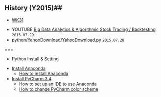 ## History (Y2015)##

+ [WK31](http://) 
 - YOUTUBE [Big Data Analytics & Algorithmic Stock Trading / Backtesting](https://goo.gl/Ei4NY0) `2015.07.29`
 - [python/YahooDownload/YahooDownload.py](https://github.com/3WiseMen/python/blob/master/YahooDownload/YahooDownload.py)  `2015.07.28`

===
+ Python Install & Setting
 - [Install Anaconda](http://continuum.io/downloads)
 	- [How to install Anaconda](http://docs.continuum.io/anaconda/install)
 - [Install PyCharm 3.4](https://www.jetbrains.com/pycharm/)
 	- [How to set up an IDE to use Anaconda](http://docs.continuum.io/anaconda/ide_integration)
 	- [How to change PyCharm color scheme](http://www.ideacolorthemes.org/themes/?order=downloads&filter=sublime)
